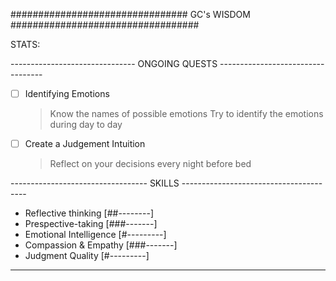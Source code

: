 
################################  GC's WISDOM  ##################################

STATS:

------------------------------- ONGOING QUESTS ----------------------------------

- [ ] Identifying Emotions
    > Know the names of possible emotions
    > Try to identify the emotions during day to day

- [ ] Create a Judgement Intuition
    > Reflect on your decisions every night before bed

---------------------------------- SKILLS ---------------------------------------

- Reflective thinking       [##--------]
- Prespective-taking        [###-------]
- Emotional Intelligence    [#---------]
- Compassion & Empathy      [###-------]
- Judgment Quality          [#---------] 

----------------------------------------------------------------------------------



